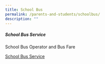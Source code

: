 ```yaml
---
title: School Bus
permalink: /parents-and-students/schoolbus/
description: ""
---
```

##### School Bus Service

School Bus Operator and Bus Fare
 
 [School Bus Service](/files/school%20bus%20service.pdf)